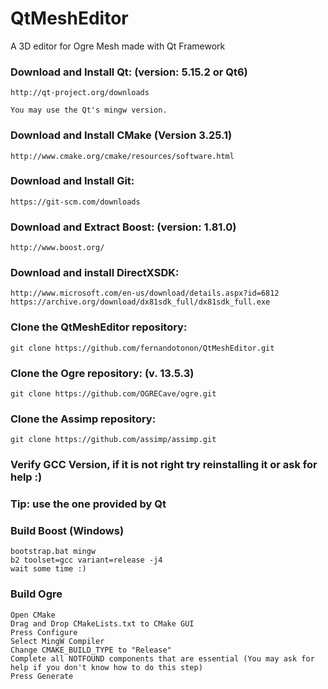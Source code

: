 # QtMeshEditor
A 3D editor for Ogre Mesh made with Qt Framework

### Download and Install Qt: (version: 5.15.2 or Qt6)
	http://qt-project.org/downloads

	You may use the Qt's mingw version.

### Download and Install CMake (Version 3.25.1)
	http://www.cmake.org/cmake/resources/software.html

### Download and Install Git:
	https://git-scm.com/downloads

### Download and Extract Boost: (version: 1.81.0)
	http://www.boost.org/

### Download and install DirectXSDK:
	http://www.microsoft.com/en-us/download/details.aspx?id=6812
	https://archive.org/download/dx81sdk_full/dx81sdk_full.exe

### Clone the QtMeshEditor repository:
	git clone https://github.com/fernandotonon/QtMeshEditor.git

### Clone the Ogre repository: (v. 13.5.3)
	git clone https://github.com/OGRECave/ogre.git

### Clone the Assimp repository:
	git clone https://github.com/assimp/assimp.git


### Verify GCC Version, if it is not right try reinstalling it or ask for help :)
### Tip: use the one provided by Qt

### Build Boost (Windows)
	bootstrap.bat mingw
	b2 toolset=gcc variant=release -j4
	wait some time :)

### Build Ogre
	Open CMake
	Drag and Drop CMakeLists.txt to CMake GUI
	Press Configure
	Select MingW Compiler
	Change CMAKE_BUILD_TYPE to "Release"
	Complete all NOTFOUND components that are essential (You may ask for help if you don't know how to do this step)
	Press Generate
